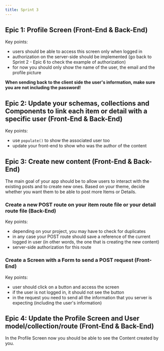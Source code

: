 ```yaml
---
title: Sprint 3
---
```



## Epic 1: Profile Screen (Front-End & Back-End)

Key points:

* users should be able to access this screen only when logged in
* authorization on the server-side should be implemented (go back to Sprint 2 - Epic 6 to check the example of authorization)
* for now you should only show the name of the user, the email and the profile picture

**When sending back to the client side the user's information, make sure you are not including the password!**

## Epic 2: Update your schemas, collections and Components to link each item or detail with a specific user (Front-End & Back-End)

Key points:

* use `populate()` to show the associated user too
* update your front-end to show who was the author of the content

## Epic 3: Create new content (Front-End & Back-End)

The main goal of your app should be to allow users to interact with the existing posts and to create new ones. Based on your theme, decide whether you want them to be able to post more Items or Details.

### Create a new POST route on your item route file or your detail route file (Back-End)

Key points:

* depending on your project, you may have to check for duplicates
* in any case your POST route should save a reference of the current logged in user (in other words, the one that is creating the new content)
* server-side authorization for this route

### Create a Screen with a Form to send a POST request (Front-End)

Key points:

* user should click on a button and access the screen
* if the user is not logged in, it should not see the button
* in the request you need to send all the information that you server is expecting (including the user's information)

## Epic 4: Update the Profile Screen and User model/collection/route (Front-End & Back-End)

In the Profile Screen now you should be able to see the Content created by you.
